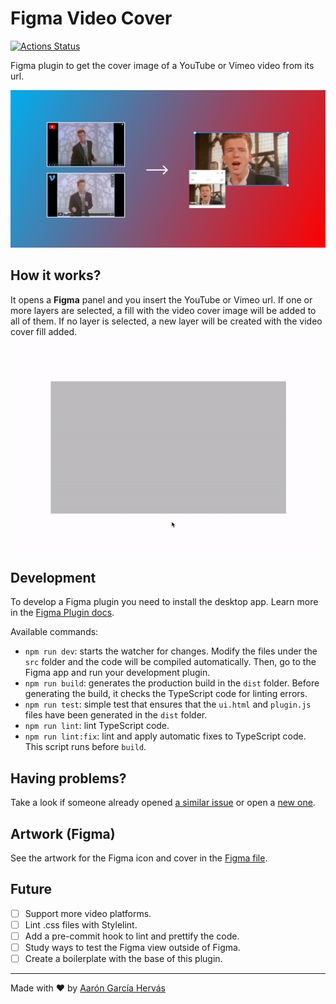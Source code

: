 # Figma Video Cover

[![Actions Status](https://github.com/aarongarciah/figma-video-cover/workflows/CI/badge.svg)](https://github.com/aarongarciah/figma-video-cover/actions)

Figma plugin to get the cover image of a YouTube or Vimeo video from its url.

![Figma Video Cover Artwork](.github/images/cover.png)

## How it works?

It opens a **Figma** panel and you insert the YouTube or Vimeo url. If one or more layers are selected, a fill with the video cover image will be added to all of them. If no layer is selected, a new layer will be created with the video cover fill added.

![Figma Video Cover Demo](.github/images/demo.gif)

## Development

To develop a Figma plugin you need to install the desktop app. Learn more in the [Figma Plugin docs](https://www.figma.com/plugin-docs/setup/).

Available commands:

- `npm run dev`: starts the watcher for changes. Modify the files under the `src` folder and the code will be compiled automatically. Then, go to the Figma app and run your development plugin.
- `npm run build`: generates the production build in the `dist` folder. Before generating the build, it checks the TypeScript code for linting errors.
- `npm run test`: simple test that ensures that the `ui.html` and `plugin.js` files have been generated in the `dist` folder.
- `npm run lint`: lint TypeScript code.
- `npm run lint:fix`: lint and apply automatic fixes to TypeScript code. This script runs before `build`.

## Having problems?

Take a look if someone already opened [a similar issue](https://github.com/aarongarciah/figma-video-cover/issues?utf8=%E2%9C%93&q=is%3Aissue+sort%3Aupdated-desc+) or open a [new one](https://github.com/aarongarciah/figma-video-cover/issues/new).

## Artwork (Figma)

See the artwork for the Figma icon and cover in the [Figma file](https://www.figma.com/file/opcLVoEFiMH6B9bvlKp9Cd/).

## Future
- [ ] Support more video platforms.
- [ ] Lint .css files with Stylelint.
- [ ] Add a pre-commit hook to lint and prettify the code.
- [ ] Study ways to test the Figma view outside of Figma.
- [ ] Create a boilerplate with the base of this plugin.

---

Made with ♥️ by [Aarón García Hervás](https://twitter.com/aarongarciah)
